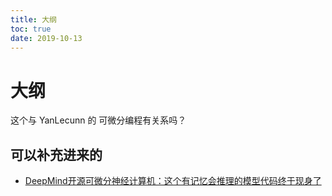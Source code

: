 ```yaml
---
title: 大纲
toc: true
date: 2019-10-13
---
```

# 大纲

这个与 YanLecunn 的 可微分编程有关系吗？

## 可以补充进来的

- [DeepMind开源可微分神经计算机：这个有记忆会推理的模型代码终于现身了](https://zhuanlan.zhihu.com/p/26483160)
